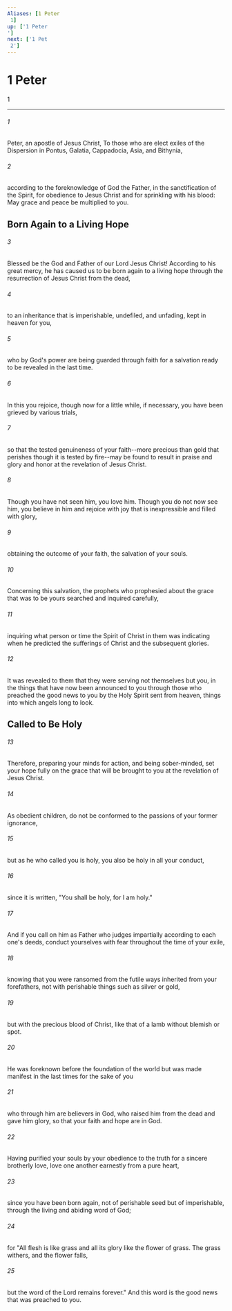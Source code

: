```yaml
---
Aliases: [1 Peter 1]
up: ['1 Peter']
next: ['1 Pet 2']
---
```

# 1 Peter 1

***
 

###### 1 
Peter, an apostle of Jesus Christ, To those who are elect exiles of the Dispersion in Pontus, Galatia, Cappadocia, Asia, and Bithynia,  

###### 2 
according to the foreknowledge of God the Father, in the sanctification of the Spirit, for obedience to Jesus Christ and for sprinkling with his blood: May grace and peace be multiplied to you.  ## Born Again to a Living Hope  

###### 3 
Blessed be the God and Father of our Lord Jesus Christ! According to his great mercy, he has caused us to be born again to a living hope through the resurrection of Jesus Christ from the dead,  

###### 4 
to an inheritance that is imperishable, undefiled, and unfading, kept in heaven for you,  

###### 5 
who by God's power are being guarded through faith for a salvation ready to be revealed in the last time.  

###### 6 
In this you rejoice, though now for a little while, if necessary, you have been grieved by various trials,  

###### 7 
so that the tested genuineness of your faith--more precious than gold that perishes though it is tested by fire--may be found to result in praise and glory and honor at the revelation of Jesus Christ.  

###### 8 
Though you have not seen him, you love him. Though you do not now see him, you believe in him and rejoice with joy that is inexpressible and filled with glory,  

###### 9 
obtaining the outcome of your faith, the salvation of your souls.  

###### 10 
Concerning this salvation, the prophets who prophesied about the grace that was to be yours searched and inquired carefully,  

###### 11 
inquiring what person or time the Spirit of Christ in them was indicating when he predicted the sufferings of Christ and the subsequent glories.  

###### 12 
It was revealed to them that they were serving not themselves but you, in the things that have now been announced to you through those who preached the good news to you by the Holy Spirit sent from heaven, things into which angels long to look.  ## Called to Be Holy  

###### 13 
Therefore, preparing your minds for action, and being sober-minded, set your hope fully on the grace that will be brought to you at the revelation of Jesus Christ.  

###### 14 
As obedient children, do not be conformed to the passions of your former ignorance,  

###### 15 
but as he who called you is holy, you also be holy in all your conduct,  

###### 16 
since it is written, "You shall be holy, for I am holy."  

###### 17 
And if you call on him as Father who judges impartially according to each one's deeds, conduct yourselves with fear throughout the time of your exile,  

###### 18 
knowing that you were ransomed from the futile ways inherited from your forefathers, not with perishable things such as silver or gold,  

###### 19 
but with the precious blood of Christ, like that of a lamb without blemish or spot.  

###### 20 
He was foreknown before the foundation of the world but was made manifest in the last times for the sake of you  

###### 21 
who through him are believers in God, who raised him from the dead and gave him glory, so that your faith and hope are in God.  

###### 22 
Having purified your souls by your obedience to the truth for a sincere brotherly love, love one another earnestly from a pure heart,  

###### 23 
since you have been born again, not of perishable seed but of imperishable, through the living and abiding word of God;  

###### 24 
for "All flesh is like grass  and all its glory like the flower of grass.  The grass withers,  and the flower falls,   

###### 25 
but the word of the Lord remains forever." And this word is the good news that was preached to you.
